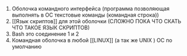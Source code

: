 1. Оболочка командного интерфейса (программа позволяющая выполнять в ОС текстовые команды (командная строка))
2. [[Язык скриптов]] для этой оболочки (СЛОЖНО ПОКА ЧТО СКАТЬ ЧТО ТАКОЕ ЯЗЫК СКРИПТОВ)
3. Bash это соединение 1 и 2
4. Командная оболочка в любой [[LINUX]] (а так же UNIX ) ОС по умолчанию 